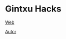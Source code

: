 # Gintxu Hacks
 
[Web](https://vivirenremoto.github.io/gintxuhacks/)

[Autor](https://twitter.com/vivirenremoto)
